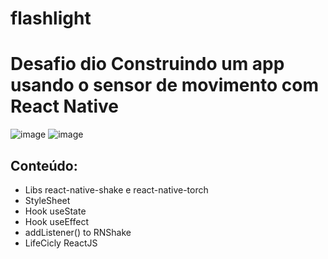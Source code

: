 # flashlight

# Desafio dio Construindo um app usando o sensor de movimento com React Native 

![image](https://user-images.githubusercontent.com/78573126/171997770-6364051f-8059-4ca8-97ab-85e2baaf7ae3.png)
![image](https://user-images.githubusercontent.com/78573126/171997786-8866a6eb-20f0-47d2-bfe2-339c94584c9a.png)


## Conteúdo: 
 - Libs react-native-shake e react-native-torch
 - StyleSheet
 - Hook useState
 - Hook useEffect
 - addListener() to RNShake
 - LifeCicly ReactJS
